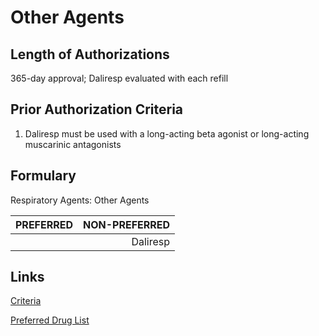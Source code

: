 # Other Agents

## Length of Authorizations

365-day approval; Daliresp evaluated with each refill

## Prior Authorization Criteria

1. Daliresp must be used with a long-acting beta agonist or long-acting muscarinic antagonists

## Formulary

Respiratory Agents: Other Agents

| PREFERRED | NON-PREFERRED |
| :-------- | ------------: |
|           | Daliresp      |

## Links

[Criteria](https://pharmacy.medicaid.ohio.gov/sites/default/files/20220415_UPDL_Criteria_FINAL_.pdf#page=96)

[Preferred Drug List](https://pharmacy.medicaid.ohio.gov/sites/default/files/20220701_UPDL_FINAL.pdf#page=31)